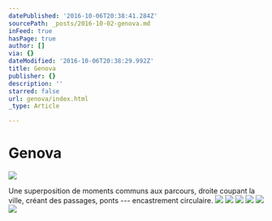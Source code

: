 ```yaml
---
datePublished: '2016-10-06T20:38:41.284Z'
sourcePath: _posts/2016-10-02-genova.md
inFeed: true
hasPage: true
author: []
via: {}
dateModified: '2016-10-06T20:38:29.992Z'
title: Genova
publisher: {}
description: ''
starred: false
url: genova/index.html
_type: Article

---
```

# Genova
![](https://the-grid-user-content.s3-us-west-2.amazonaws.com/5984300a-8ac7-4e72-bb3d-37fad463c9e5.jpg)

Une superposition de moments communs aux parcours, droite coupant la ville, créant des passages, ponts --- encastrement circulaire.
![](https://s3-us-west-2.amazonaws.com/the-grid-img/p/96e9ad8b3ade35add5615a6001d540ad44d6ad33.jpg)
![](https://imgflo.herokuapp.com/graph/2b2431f8e7ba7b0/e678d28772a1ef7f51b57a9137c8e076/croprotate.jpg?cropheight=1383&cropwidth=3000&degrees=0&input=https%3A%2F%2Fthe-grid-user-content.s3-us-west-2.amazonaws.com%2Fd1355e66-01ab-46cc-bb98-68a407eb6225.jpg&x=0&y=0)
![](https://imgflo.herokuapp.com/graph/2b2431f8e7ba7b0/23fed8d73df5966c6ac1dcd16d8a5a50/croprotate.jpg?cropheight=1298&cropwidth=3840&degrees=0&input=https%3A%2F%2Fthe-grid-user-content.s3-us-west-2.amazonaws.com%2Fddac8d32-f1b4-45ae-9ca6-7f0d6b0e6dbb.jpg&x=0&y=432)
![](https://the-grid-user-content.s3-us-west-2.amazonaws.com/578e0d44-4edd-49de-8430-6828c62eccfa.jpg)
![](https://the-grid-user-content.s3-us-west-2.amazonaws.com/3b64264d-eb52-44be-8b5c-1b1d182568df.jpg)
![](https://the-grid-user-content.s3-us-west-2.amazonaws.com/b6a4e955-6186-4212-86b3-270d0f029bf9.jpg)